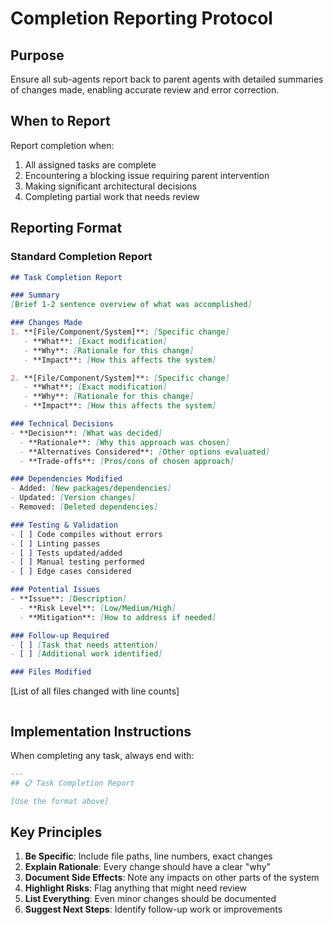 # Completion Reporting Protocol

## Purpose
Ensure all sub-agents report back to parent agents with detailed summaries of changes made, enabling accurate review and error correction.

## When to Report
Report completion when:
1. All assigned tasks are complete
2. Encountering a blocking issue requiring parent intervention
3. Making significant architectural decisions
4. Completing partial work that needs review

## Reporting Format

### Standard Completion Report
```markdown
## Task Completion Report

### Summary
[Brief 1-2 sentence overview of what was accomplished]

### Changes Made
1. **[File/Component/System]**: [Specific change]
   - **What**: [Exact modification]
   - **Why**: [Rationale for this change]
   - **Impact**: [How this affects the system]

2. **[File/Component/System]**: [Specific change]
   - **What**: [Exact modification]
   - **Why**: [Rationale for this change]
   - **Impact**: [How this affects the system]

### Technical Decisions
- **Decision**: [What was decided]
  - **Rationale**: [Why this approach was chosen]
  - **Alternatives Considered**: [Other options evaluated]
  - **Trade-offs**: [Pros/cons of chosen approach]

### Dependencies Modified
- Added: [New packages/dependencies]
- Updated: [Version changes]
- Removed: [Deleted dependencies]

### Testing & Validation
- [ ] Code compiles without errors
- [ ] Linting passes
- [ ] Tests updated/added
- [ ] Manual testing performed
- [ ] Edge cases considered

### Potential Issues
- **Issue**: [Description]
  - **Risk Level**: [Low/Medium/High]
  - **Mitigation**: [How to address if needed]

### Follow-up Required
- [ ] [Task that needs attention]
- [ ] [Additional work identified]

### Files Modified
```
[List of all files changed with line counts]
```
```

## Implementation Instructions

When completing any task, always end with:
```markdown
---
## 📋 Task Completion Report

[Use the format above]
```

## Key Principles

1. **Be Specific**: Include file paths, line numbers, exact changes
2. **Explain Rationale**: Every change should have a clear "why"
3. **Document Side Effects**: Note any impacts on other parts of the system
4. **Highlight Risks**: Flag anything that might need review
5. **List Everything**: Even minor changes should be documented
6. **Suggest Next Steps**: Identify follow-up work or improvements
